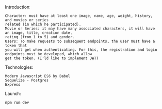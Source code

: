 Introduction:

    Character: must have at least one image, name, age, weight, history, and movies or series
    related (in which he participated).
    Movie or Series: it may have many associated characters, it will have an image, title, creation date,
    rating (from 1 to 5) and gender.
    Users: To make requests to subsequent endpoints, the user must have a token that
    you will get when authenticating. For this, the registration and login endpoints must be developed, which allow
    get the token. (I'ld like to implement JWT)

Technologies:

    Modern Javascript ES6 by Babel
    Sequelize - Postgres
    Express

Launch:

    npm run dev